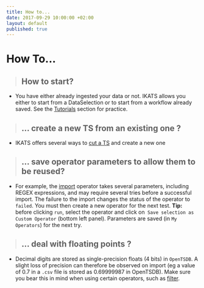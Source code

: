 ```yaml
---
title: How to...
date: 2017-09-29 10:00:00 +02:00
layout: default
published: true
---
```



How To...
=========
>## How to start?
* You have either already ingested your data or not. IKATS allows you either to start from a DataSelection or to start from a workflow already saved.
See  the [Tutorials](/tutorials.html) section for practice.

<!--How to use a ML?

How to use Jupyter? -->

>## ... create a new TS from an existing one ?
* IKATS offers several ways to [cut a TS](/doc/operators/cutTs.html) and create a new one


>## ... save operator parameters to allow them to be reused?
* For example, the [import](/doc/operators/importTs.html) operator takes several parameters, including REGEX expressions, and may require several tries before a successful import. The failure to the import changes the status of the operator to `failed`. You must then create a new operator for the next test. **Tip:** before clicking `run`, select the operator and click on` Save selection as Custom Operator` (bottom left panel). Parameters are saved (in `My Operators`) for the next try.

>## ... deal with floating points ?
* Decimal digits are stored as single-precision floats (4 bits) in `OpenTSDB`. A slight loss of precision can therefore be observed on import (eg a value of 0.7 in a `.csv` file is stored as 0.69999987 in OpenTSDB). Make sure you bear this in mind when using certain operators, such as [filter](/doc/operators/filter.html).
